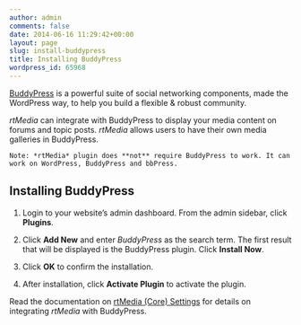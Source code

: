 ```yaml
---
author: admin
comments: false
date: 2014-06-16 11:29:42+00:00
layout: page
slug: install-buddypress
title: Installing BuddyPress
wordpress_id: 65968
---
```


[BuddyPress](https://buddypress.org/) is a powerful suite of social networking components, made the WordPress way, to help you build a flexible & robust community.

*rtMedia* can integrate with BuddyPress to display your media content on forums and topic posts. *rtMedia* allows users to have their own media galleries in BuddyPress.

    Note: *rtMedia* plugin does **not** require BuddyPress to work. It can work on WordPress, BuddyPress and bbPress.


## Installing BuddyPress
	
  1. Login to your website’s admin dashboard. From the admin sidebar, click **Plugins**.

	
  2. Click **Add New** and enter *BuddyPress* as the search term. The first result that will be displayed is the BuddyPress plugin. Click **Install Now**.

	
  3. Click **OK** to confirm the installation.

	
  4. After installation, click **Activate Plugin** to activate the plugin.


Read the documentation on [rtMedia (Core) Settings](/rtmedia/getting-started/settings/) for details on integrating *rtMedia* with BuddyPress.


